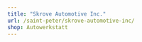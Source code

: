 ```yaml
---
title: "Skrove Automotive Inc."
url: /saint-peter/skrove-automotive-inc/
shop: Autowerkstatt
---
```

